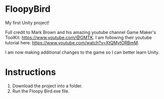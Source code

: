 # FloopyBird
My first Unity project! 

Full credit to Mark Brown and his amazing youtube channel Game Maker's ToolKit: https://www.youtube.com/@GMTK. I am following their youtube tutorial here: https://www.youtube.com/watch?v=XtQMytORBmM.

I am now making additional changes to the game so I can better learn Unity.


# Instructions
1. Download the project into a folder.
2. Run the Floopy Bird.exe file.
